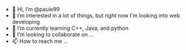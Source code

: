 - 👋 Hi, I’m @pauie99
- 👀 I’m interested in a lot of things, but right now I'm looking into web developing
- 🌱 I’m currently learning C++, Java, and python
- 💞️ I’m looking to collaborate on ...
- 📫 How to reach me ...

<!---
pauie99/pauie99 is a ✨ special ✨ repository because its `README.md` (this file) appears on your GitHub profile.
You can click the Preview link to take a look at your changes.
--->
